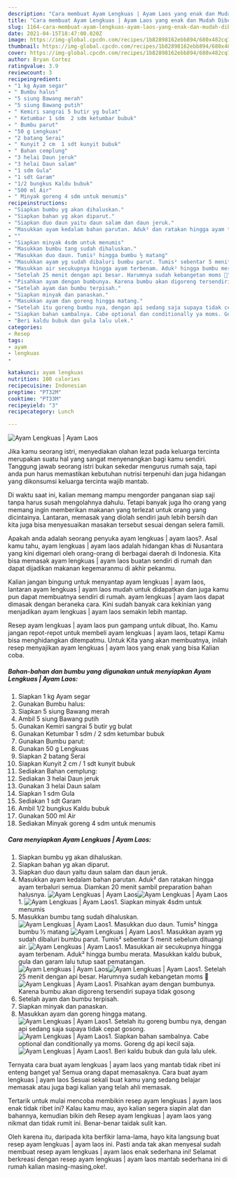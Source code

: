 ```yaml
---
description: "Cara membuat Ayam Lengkuas | Ayam Laos yang enak dan Mudah Dibuat"
title: "Cara membuat Ayam Lengkuas | Ayam Laos yang enak dan Mudah Dibuat"
slug: 1164-cara-membuat-ayam-lengkuas-ayam-laos-yang-enak-dan-mudah-dibuat
date: 2021-04-15T18:47:00.020Z
image: https://img-global.cpcdn.com/recipes/1b82898162ebb894/680x482cq70/ayam-lengkuas-ayam-laos-foto-resep-utama.jpg
thumbnail: https://img-global.cpcdn.com/recipes/1b82898162ebb894/680x482cq70/ayam-lengkuas-ayam-laos-foto-resep-utama.jpg
cover: https://img-global.cpcdn.com/recipes/1b82898162ebb894/680x482cq70/ayam-lengkuas-ayam-laos-foto-resep-utama.jpg
author: Bryan Cortez
ratingvalue: 3.9
reviewcount: 3
recipeingredient:
- "1 kg Ayam segar"
- " Bumbu halus"
- "5 siung Bawang merah"
- "5 siung Bawang putih"
- " Kemiri sangrai 5 butir yg bulat"
- " Ketumbar 1 sdm  2 sdm ketumbar bubuk"
- " Bumbu parut"
- "50 g Lengkuas"
- "2 batang Serai"
- " Kunyit 2 cm  1 sdt kunyit bubuk"
- " Bahan cemplung"
- "3 helai Daun jeruk"
- "3 helai Daun salam"
- "1 sdm Gula"
- "1 sdt Garam"
- "1/2 bungkus Kaldu bubuk"
- "500 ml Air"
- " Minyak goreng 4 sdm untuk menumis"
recipeinstructions:
- "Siapkan bumbu yg akan dihaluskan."
- "Siapkan bahan yg akan diparut."
- "Siapkan duo daun yaitu daun salam dan daun jeruk."
- "Masukkan ayam kedalam bahan parutan. Aduk² dan ratakan hingga ayam terbaluri semua. Diamkan 20 menit sambil preparation bahan halusnya."
- ""
- "Siapkan minyak 4sdm untuk menumis"
- "Masukkan bumbu tang sudah dihaluskan."
- "Masukkan duo daun. Tumis² hingga bumbu ½ matang"
- "Masukkan ayam yg sudah dibaluri bumbu parut. Tumis² sebentar 5 menit sebelum dituangi air."
- "Masukkan air secukupnya hingga ayam terbenam. Aduk² hingga bumbu merata. Masukkan kaldu bubuk, gula dan garam lalu tutup saat pematangan."
- "Setelah 25 menit dengan api besar. Harumnya sudah kebangetan moms 🙈"
- "Pisahkan ayam dengan bumbunya. Karena bumbu akan digoreng tersendiri supaya tidak gosong"
- "Setelah ayam dan bumbu terpisah."
- "Siapkan minyak dan panaskan."
- "Masukkan ayam dan goreng hingga matang."
- "Setelah itu goreng bumbu nya, dengan api sedang saja supaya tidak cepat gosong."
- "Siapkan bahan sambalnya. Cabe optional dan conditionally ya moms. Goreng dg api kecil saja."
- "Beri kaldu bubuk dan gula lalu ulek."
categories:
- Resep
tags:
- ayam
- lengkuas
- 

katakunci: ayam lengkuas  
nutrition: 100 calories
recipecuisine: Indonesian
preptime: "PT32M"
cooktime: "PT33M"
recipeyield: "3"
recipecategory: Lunch

---
```



![Ayam Lengkuas | Ayam Laos](https://img-global.cpcdn.com/recipes/1b82898162ebb894/680x482cq70/ayam-lengkuas-ayam-laos-foto-resep-utama.jpg)

Jika kamu seorang istri, menyediakan olahan lezat pada keluarga tercinta merupakan suatu hal yang sangat menyenangkan bagi kamu sendiri. Tanggung jawab seorang istri bukan sekedar mengurus rumah saja, tapi anda pun harus memastikan kebutuhan nutrisi terpenuhi dan juga hidangan yang dikonsumsi keluarga tercinta wajib mantab.

Di waktu  saat ini, kalian memang mampu mengorder panganan siap saji tanpa harus susah mengolahnya dahulu. Tetapi banyak juga lho orang yang memang ingin memberikan makanan yang terlezat untuk orang yang dicintainya. Lantaran, memasak yang diolah sendiri jauh lebih bersih dan kita juga bisa menyesuaikan masakan tersebut sesuai dengan selera famili. 



Apakah anda adalah seorang penyuka ayam lengkuas | ayam laos?. Asal kamu tahu, ayam lengkuas | ayam laos adalah hidangan khas di Nusantara yang kini digemari oleh orang-orang di berbagai daerah di Indonesia. Kita bisa memasak ayam lengkuas | ayam laos buatan sendiri di rumah dan dapat dijadikan makanan kegemaranmu di akhir pekanmu.

Kalian jangan bingung untuk menyantap ayam lengkuas | ayam laos, lantaran ayam lengkuas | ayam laos mudah untuk didapatkan dan juga kamu pun dapat membuatnya sendiri di rumah. ayam lengkuas | ayam laos dapat dimasak dengan beraneka cara. Kini sudah banyak cara kekinian yang menjadikan ayam lengkuas | ayam laos semakin lebih mantap.

Resep ayam lengkuas | ayam laos pun gampang untuk dibuat, lho. Kamu jangan repot-repot untuk membeli ayam lengkuas | ayam laos, tetapi Kamu bisa menghidangkan ditempatmu. Untuk Kita yang akan membuatnya, inilah resep menyajikan ayam lengkuas | ayam laos yang enak yang bisa Kalian coba.

<!--inarticleads1-->

##### Bahan-bahan dan bumbu yang digunakan untuk menyiapkan Ayam Lengkuas | Ayam Laos:

1. Siapkan 1 kg Ayam segar
1. Gunakan  Bumbu halus:
1. Siapkan 5 siung Bawang merah
1. Ambil 5 siung Bawang putih
1. Gunakan  Kemiri sangrai 5 butir yg bulat
1. Gunakan  Ketumbar 1 sdm / 2 sdm ketumbar bubuk
1. Gunakan  Bumbu parut:
1. Gunakan 50 g Lengkuas
1. Siapkan 2 batang Serai
1. Siapkan  Kunyit 2 cm / 1 sdt kunyit bubuk
1. Sediakan  Bahan cemplung:
1. Sediakan 3 helai Daun jeruk
1. Gunakan 3 helai Daun salam
1. Siapkan 1 sdm Gula
1. Sediakan 1 sdt Garam
1. Ambil 1/2 bungkus Kaldu bubuk
1. Gunakan 500 ml Air
1. Sediakan  Minyak goreng 4 sdm untuk menumis




<!--inarticleads2-->

##### Cara menyiapkan Ayam Lengkuas | Ayam Laos:

1. Siapkan bumbu yg akan dihaluskan.
1. Siapkan bahan yg akan diparut.
1. Siapkan duo daun yaitu daun salam dan daun jeruk.
1. Masukkan ayam kedalam bahan parutan. Aduk² dan ratakan hingga ayam terbaluri semua. Diamkan 20 menit sambil preparation bahan halusnya.
<img src="//assets-global.cpcdn.com/assets/icons/button_play-2c75c40dde080a61004c1f40b05d8f140eaff45d7e9e6481dc71c63d2e7c4909.png" alt="Ayam Lengkuas | Ayam Laos"><img src="//assets-global.cpcdn.com/assets/icons/button_play-2c75c40dde080a61004c1f40b05d8f140eaff45d7e9e6481dc71c63d2e7c4909.png" alt="Ayam Lengkuas | Ayam Laos">1. 
<img src="//assets-global.cpcdn.com/assets/icons/button_play-2c75c40dde080a61004c1f40b05d8f140eaff45d7e9e6481dc71c63d2e7c4909.png" alt="Ayam Lengkuas | Ayam Laos">1. Siapkan minyak 4sdm untuk menumis
1. Masukkan bumbu tang sudah dihaluskan.
<img src="//assets-global.cpcdn.com/assets/icons/button_play-2c75c40dde080a61004c1f40b05d8f140eaff45d7e9e6481dc71c63d2e7c4909.png" alt="Ayam Lengkuas | Ayam Laos">1. Masukkan duo daun. Tumis² hingga bumbu ½ matang
<img src="//assets-global.cpcdn.com/assets/icons/button_play-2c75c40dde080a61004c1f40b05d8f140eaff45d7e9e6481dc71c63d2e7c4909.png" alt="Ayam Lengkuas | Ayam Laos">1. Masukkan ayam yg sudah dibaluri bumbu parut. Tumis² sebentar 5 menit sebelum dituangi air.
<img src="//assets-global.cpcdn.com/assets/icons/button_play-2c75c40dde080a61004c1f40b05d8f140eaff45d7e9e6481dc71c63d2e7c4909.png" alt="Ayam Lengkuas | Ayam Laos">1. Masukkan air secukupnya hingga ayam terbenam. Aduk² hingga bumbu merata. Masukkan kaldu bubuk, gula dan garam lalu tutup saat pematangan.
<img src="//assets-global.cpcdn.com/assets/icons/button_play-2c75c40dde080a61004c1f40b05d8f140eaff45d7e9e6481dc71c63d2e7c4909.png" alt="Ayam Lengkuas | Ayam Laos"><img src="//assets-global.cpcdn.com/assets/icons/button_play-2c75c40dde080a61004c1f40b05d8f140eaff45d7e9e6481dc71c63d2e7c4909.png" alt="Ayam Lengkuas | Ayam Laos">1. Setelah 25 menit dengan api besar. Harumnya sudah kebangetan moms 🙈
<img src="//assets-global.cpcdn.com/assets/icons/button_play-2c75c40dde080a61004c1f40b05d8f140eaff45d7e9e6481dc71c63d2e7c4909.png" alt="Ayam Lengkuas | Ayam Laos">1. Pisahkan ayam dengan bumbunya. Karena bumbu akan digoreng tersendiri supaya tidak gosong
1. Setelah ayam dan bumbu terpisah.
1. Siapkan minyak dan panaskan.
1. Masukkan ayam dan goreng hingga matang.
<img src="//assets-global.cpcdn.com/assets/icons/button_play-2c75c40dde080a61004c1f40b05d8f140eaff45d7e9e6481dc71c63d2e7c4909.png" alt="Ayam Lengkuas | Ayam Laos">1. Setelah itu goreng bumbu nya, dengan api sedang saja supaya tidak cepat gosong.
<img src="//assets-global.cpcdn.com/assets/icons/button_play-2c75c40dde080a61004c1f40b05d8f140eaff45d7e9e6481dc71c63d2e7c4909.png" alt="Ayam Lengkuas | Ayam Laos">1. Siapkan bahan sambalnya. Cabe optional dan conditionally ya moms. Goreng dg api kecil saja.
<img src="//assets-global.cpcdn.com/assets/icons/button_play-2c75c40dde080a61004c1f40b05d8f140eaff45d7e9e6481dc71c63d2e7c4909.png" alt="Ayam Lengkuas | Ayam Laos">1. Beri kaldu bubuk dan gula lalu ulek.




Ternyata cara buat ayam lengkuas | ayam laos yang mantab tidak ribet ini enteng banget ya! Semua orang dapat memasaknya. Cara buat ayam lengkuas | ayam laos Sesuai sekali buat kamu yang sedang belajar memasak atau juga bagi kalian yang telah ahli memasak.

Tertarik untuk mulai mencoba membikin resep ayam lengkuas | ayam laos enak tidak ribet ini? Kalau kamu mau, ayo kalian segera siapin alat dan bahannya, kemudian bikin deh Resep ayam lengkuas | ayam laos yang nikmat dan tidak rumit ini. Benar-benar taidak sulit kan. 

Oleh karena itu, daripada kita berfikir lama-lama, hayo kita langsung buat resep ayam lengkuas | ayam laos ini. Pasti anda tak akan menyesal sudah membuat resep ayam lengkuas | ayam laos enak sederhana ini! Selamat berkreasi dengan resep ayam lengkuas | ayam laos mantab sederhana ini di rumah kalian masing-masing,oke!.

